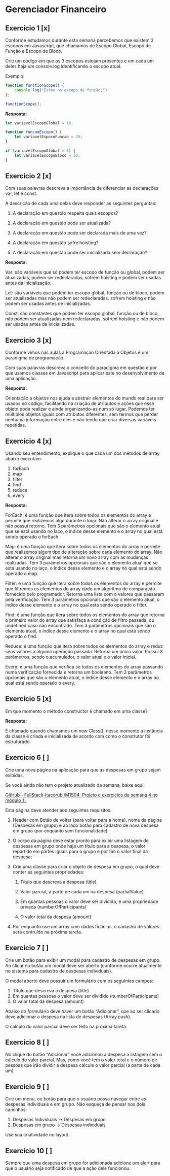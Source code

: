 # Gerenciador Financeiro

## Exercício 1 [x]

Conforme estudamos durante esta semana percebemos que existem 3 escopos em Javascript, que chamamos de Escopo Global, Escopo de Função e Escopo de Bloco.

Crie um código em que os 3 escopos estejam presentes e em cada um deles haja um console.log identificando o escopo atual.

Exemplo:

```js
function functionScope() {
	console.log("Estou no escopo de função;")
};

functionScope();
```

**Resposta:**

```js
let variavelEscopoGlobal = 10;

function funcaoEscopo() {
	let variavelEspocoFuncao = 20;
}

if (variavelEscopoGlobal > 5) {
	let variavelEscopoBloco = 30;
}
```

## Exercício 2 [x]

Com suas palavras descreva a importância de diferenciar as declarações var, let e const.

A descrição de cada uma delas deve responder as seguintes perguntas:

1. A declaração em questão respeita quais escopos?

1. A declaração em questão pode ser atualizada?

1. A declaração em questão pode ser declarada mais de uma vez?

1. A declaração em questão sofre hoisting?

1. A declaração em questão pode ser inicializada sem declaração?

**Resposta:**

Var: são variáveis que só podem ter escopo de função ou global, podem ser atualizadas, podem ser redeclaradas, sofrem hoisting e podem ser usadas antes da inicialização.

Let: são variáveis que podem ter escopo global, função ou de bloco, podem ser atualizadas mas não podem ser redeclaradas. sofrem hoisting e não podem ser usadas antes de inicializadas.

Const: são constantes que podem ter escopo global, função ou de bloco, não podem ser atualizadas nem redeclaradas. sofrem hoisting e não podem ser usadas antes de inicializadas.

## Exercício 3 [x]

Conforme vimos nas aulas a Programação Orientada a Objetos é um paradigma de programação.

Com suas palavras descreva o conceito do paradigma em questão e por que usamos classes em Javascript para aplicar este no desenvolvimento de uma aplicação.

**Resposta:**

Orientação a objetos nos ajuda a abstrair elementos do mundo real para ser usados no código, facilitando na criação de atributos e ações que esse objeto pode realizar e ainda organizando-as num só lugar. Podemos ter múltiplos objetos iguais com atributos diferentes, sem termos que perder nenhuma informação entre eles e não tendo que criar diversas variáveis repetidas.

## Exercício 4 [x]

Usando seu entendimento, explique o que cada um dos métodos de array abaixo executam:

1. forEach
1. map
1. filter
1. find
1. reduce
1. every

**Resposta:**

ForEach: é uma função que itera sobre todos os elementos do array e permite que realizemos algo durante o loop. Não alterar o array original e não possui retorno. Tem 3 parâmetros opcionais que são o elemento atual que se está usando no laço, o índice desse elemento e o array no qual está sendo operado o forEach. 

Map: é uma função que itera sobre todos os elementos do array e permite que realizemos algum tipo de alteração sobre cada elemento do array. Não alterar o array original mas retorna um novo array com as mudanças realizadas. Tem 3 parâmetros opcionais que são o elemento atual que se está usando no laço, o índice desse elemento e o array no qual está sendo operado o map. 

Filter: é uma função que itera sobre todos os elementos do array e permite que filtremos os elementos do array dado um algoritmo de comparação fornecido pelo programador. Retorna uma lista com o valores que passaram pela verificação. Tem  3 parâmetros opcionais que são o elemento atual, o índice desse elemento e o array no qual está sendo operado o filter.

Find: é uma função que itera sobre todos os elementos do array que retorna o primeiro valor do array que satisfaça a condição de filtro passada, ou undefined caso não encontrado. Tem  3 parâmetros opcionais que são o elemento atual, o índice desse elemento e o array no qual está sendo operado o find.

Reduce: é uma função que itera sobre todos os elementos do array e reduz seus valores a alguma operação passada. Retorna um único valor. Possui 3 parâmetros, sendo o acumulador, o valor atual e o valor inicial.

Every: é uma função que verifica se todos os elementos do array passando numa verificação fornecida e retorna um booleano. Tem  3 parâmetros opcionais que são o elemento atual, o índice desse elemento e o array no qual está sendo operado o every.

## Exercício 5 [x]

Em que momento o método constructor é chamado em uma classe?

**Resposta:**

É chamado quando chamamos um new Class(), nesse momento a instância da classe é criada e inicializada de acordo com como o construtor foi estruturado.

## Exercício 6 [ ]

Crie uma nova página na aplicação para que as despesas em grupo sejam exibidas.

Se você ainda não tem o projeto atualizado da semana, baixe aqui: 

[GitHub - FullStack-Itacorubi/M1S04: Projeto e exercícios da semana 4 no módulo 1 ;](https://github.com/FullStack-Itacorubi/M1S04)

Esta página deve atender aos seguintes requisitos:

1. Header com Botão de voltar (para voltar para a home), nome da página (Despesas em grupo) e ao lado botão para cadastro de nova despesa em grupo (por enquanto sem funcionalidade)

1. O corpo da página deve estar pronto para exibir uma listagem de despesas em grupo onde haja um título para a despesa, o valor repartido em partes iguais para o grupo e por fim o valor final da despesa;

1. Crie uma classe para criar o objeto de despesa em grupo, o qual deve conter as seguintes propriedades:

	1. Título que descreva a despesa (title)

	1. Valor parcial, a parte de cada um na despesa (partialValue)

	1. Em quantas pessoas o valor deve ser dividido, é uma propriedade privada (numberOfParticipants)

	1. O valor total da despesa (amount)

1. Por enquanto use um array com dados fictícios, o cadastro de valores será contruído na próxima tarefa.

## Exercício 7 [ ]

Crie um botão para exibir um modal para cadastro de despesas em grupo. Ao clicar no botão um modal deve ser aberto (conforme ocorre atualmente no sistema para cadastro de despesas individuais).

O modal aberto deve possuir um formulário com os seguintes campos:

1. Título que descreva a despesa (title)
1. Em quantas pessoas o valor deve ser dividido (numberOfParticipants)
1. O valor total da despesa (amount)

Abaixo do formulário deve haver um botão “Adicionar”, que ao ser clicado deve adicionar a despesa na lista de despesas (Array.push).

‌O cálculo do valor parcial deve ser feito na próxima tarefa.

## Exercício 8 [ ]

No clique do botão “Adicionar” você adicionou a despesa a listagem sem o cálculo do valor parcial. Mas, como você tem o valor total e o número de pessoas que irão dividir a despesa calcule o valor parcial (a parte de cada um)

## Exercício 9 [ ]

Crie um menu, ou botão para que o usuário possa navegar entre as despesas individuais e em grupo. Não esqueça de pensar nos dois caminhos:

1. Despesas Individuais → Despesas em grupo
1. Despesas em grupo → Despesas individuais

Use sua criatividade no layout.

## Exercício 10 [ ]

Sempre que uma despesa em grupo for adicionada adicione um alert para que o usuário seja notificado de que a ação dele funcionou.